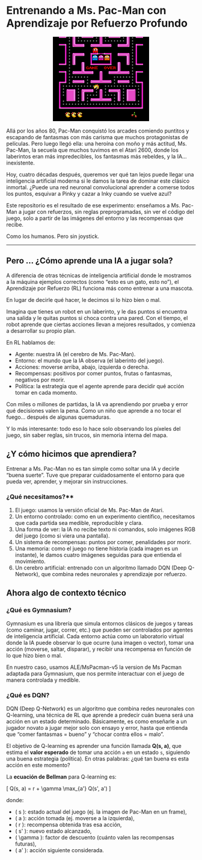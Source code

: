 # Entrenando a Ms. Pac-Man con Aprendizaje por Refuerzo Profundo

<p align="center">
  <img src="figs/image.png" alt="Ms-PacMan" />
</p>

Allá por los años 80, Pac-Man conquistó los arcades comiendo puntitos y escapando de fantasmas con más carisma que muchos protagonistas de películas. Pero luego llegó ella: una heroína con moño y más actitud, Ms. Pac-Man, la secuela que muchos tuvimos en el Atari 2600, donde los laberintos eran más impredecibles, los fantasmas más rebeldes, y la IA… inexistente.

Hoy, cuatro décadas después, queremos ver qué tan lejos puede llegar una inteligencia artificial moderna si le damos la tarea de dominar este clásico inmortal. ¿Puede una red neuronal convolucional aprender a comerse todos los puntos, esquivar a Pinky y cazar a Inky cuando se vuelve azul?

Este repositorio es el resultado de ese experimento: enseñamos a Ms. Pac-Man a jugar con refuerzos, sin reglas preprogramadas, sin ver el código del juego, solo a partir de las imágenes del entorno y las recompensas que recibe.

Como los humanos. Pero sin joystick.

---

## Pero ... ¿Cómo aprende una IA a jugar sola?

A diferencia de otras técnicas de inteligencia artificial donde le mostramos a la máquina ejemplos correctos (como “esto es un gato, esto no”), el Aprendizaje por Refuerzo (RL) funciona más como entrenar a una mascota.

En lugar de decirle qué hacer, le decimos si lo hizo bien o mal.

Imagina que tienes un robot en un laberinto, y le das puntos si encuentra una salida y le quitas puntos si choca contra una pared. Con el tiempo, el robot aprende que ciertas acciones llevan a mejores resultados, y comienza a desarrollar su propio plan.

En RL hablamos de:
- Agente: nuestra IA (el cerebro de Ms. Pac-Man).
- Entorno: el mundo que la IA observa (el laberinto del juego).
- Acciones: moverse arriba, abajo, izquierda o derecha.
- Recompensas: positivos por comer puntos, frutas o fantasmas, negativos por morir.
- Política: la estrategia que el agente aprende para decidir qué acción tomar en cada momento.

Con miles o millones de partidas, la IA va aprendiendo por prueba y error qué decisiones valen la pena. Como un niño que aprende a no tocar el fuego… después de algunas quemaduras.

Y lo más interesante: todo eso lo hace solo observando los píxeles del juego, sin saber reglas, sin trucos, sin memoria interna del mapa.

## ¿Y cómo hicimos que aprendiera? 

Entrenar a Ms. Pac-Man no es tan simple como soltar una IA y decirle “buena suerte”. Tuve que preparar cuidadosamente el entorno para que pueda ver, aprender, y mejorar sin instrucciones.

### ¿Qué necesitamos?**
1.	El juego: usamos la versión oficial de Ms. Pac-Man de Atari.
2.	Un entorno controlado: como en un experimento científico, necesitamos que cada partida sea medible, reproducible y clara.
3.	Una forma de ver: la IA no recibe texto ni comandos, solo imágenes RGB del juego (como si viera una pantalla).
4.	Un sistema de recompensas: puntos por comer, penalidades por morir.
5.	Una memoria: como el juego no tiene historia (cada imagen es un instante), le damos cuatro imágenes seguidas para que entienda el movimiento.
6.	Un cerebro artificial: entrenado con un algoritmo llamado DQN (Deep Q-Network), que combina redes neuronales y aprendizaje por refuerzo.

## Ahora algo de contexto técnico

### ¿Qué es Gymnasium?

Gymnasium es una librería que simula entornos clásicos de juegos y tareas (como caminar, jugar, correr, etc.) que pueden ser controlados por agentes de inteligencia artificial. Cada entorno actúa como un laboratorio virtual donde la IA puede observar lo que ocurre (una imagen o vector), tomar una acción (moverse, saltar, disparar), y recibir una recompensa en función de lo que hizo bien o mal.

En nuestro caso, usamos ALE/MsPacman-v5 la version de Ms Pacman adaptada para Gymnasium, que nos permite interactuar con el juego de manera controlada y medible.


###  ¿Qué es DQN?

DQN (Deep Q-Network) es un algoritmo que combina redes neuronales con Q-learning, una técnica de RL que aprende a predecir cuán buena será una acción en un estado determinado. Básicamente, es como enseñarle a un jugador novato a jugar mejor solo con ensayo y error, hasta que entienda que “comer fantasmas = bueno” y “chocar contra ellos = malo”.


El objetivo de Q-learning es aprender una función llamada **Q(s, a)**, que estima el **valor esperado** de tomar una acción `a` en un estado `s`, siguiendo una buena estrategia (política). En otras palabras: ¿qué tan buena es esta acción en este momento?

La **ecuación de Bellman** para Q-learning es:

\[
Q(s, a) = r + \gamma \max_{a'} Q(s', a')
\]

donde:

- \( s \): estado actual del juego (ej. la imagen de Pac-Man en un frame),
- \( a \): acción tomada (ej. moverse a la izquierda),
- \( r \): recompensa obtenida tras esa acción,
- \( s' \): nuevo estado alcanzado,
- \( \gamma \): factor de descuento (cuánto valen las recompensas futuras),
- \( a' \): acción siguiente considerada.

